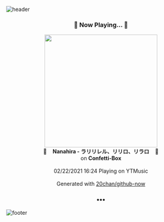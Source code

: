 ![header](https://capsule-render.vercel.app/api?type=wave&height=170&section=header&text=Hi.%20I'm%20SHIFT&fontColor=090707&fontAlignX=45&fontAlignY=65&fontSize=100)

<h3 align="center">🎵 Now Playing... 🎵</h3>
<p align="center">
  <a href="https://music.youtube.com/channel/UCyAy_NeCwbW4IaJ6EbjDKQA">
    <img width="300" src="https://lh3.googleusercontent.com/zzlbfQ4ADEbiBpOef4Sr7Rej2CB918A8wbxgOwqc_JfzNfFuyZyxzD8kpbwp4SYucJ8QIgclQuoAVR8">
  </a>
  <br>
  🎵&nbsp&nbsp&nbsp <b>Nanahira - ラリリレル、リリロ、リラロ</b> &nbsp&nbsp&nbsp🎵
  <br>
  on <b>Confetti-Box</b>
  
  <br />
  <br />
  02/22/2021 16:24 Playing on YTMusic
  <br />
  <br />
  Generated with <a href="https://github.com/20chan/github-now">20chan/github-now</a>
</p>

<h3 align="center">•••</h3>

![footer](https://capsule-render.vercel.app/api?type=wave&height=150&section=footer)
